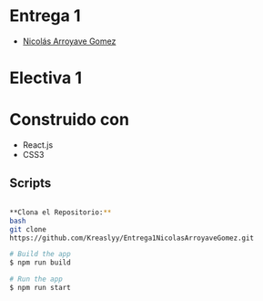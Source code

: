 # Entrega 1 

- [Nicolás Arroyave Gomez](https://github.com/Kreaslyy)

# Electiva 1

# Construido con
* React.js
* CSS3

## Scripts

```bash

**Clona el Repositorio:**
bash
git clone
https://github.com/Kreaslyy/Entrega1NicolasArroyaveGomez.git

# Build the app
$ npm run build

# Run the app
$ npm run start
